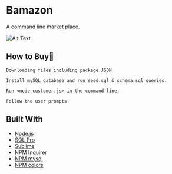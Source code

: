 # Bamazon
A command line market place.

![Alt Text]('https://gfycat.com/ifr/PhonyQuarrelsomeEwe)

## How to Buy:money_with_wings:
```
Downloading files including package.JSON.
```
```
Install mySQL database and run seed.sql & schema.sql queries.
```
```
Run <node customer.js> in the command line.
```
```
Follow the user prompts. 
```


## Built With
* [Node.js](https://nodejs.org)
* [SQL Pro](https://www.sequelpro.com/)
* [Sublime](https://www.sublimetext.com/)
* [NPM Inquirer](https://www.npmjs.com/package/inquirer)
* [NPM mysql](https://www.npmjs.com/package/mysql)
* [NPM colors](https://www.npmjs.com/package/colors)